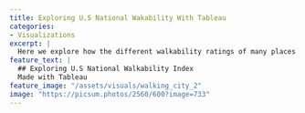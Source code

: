 ```yaml
---
title: Exploring U.S National Wakability With Tableau
categories:
- Visualizations
excerpt: |
  Here we explore how the different walkability ratings of many places in the U.S with some visuals
feature_text: |
  ## Exploring U.S National Walkability Index
  Made with Tableau
feature_image: "/assets/visuals/walking_city_2"
image: "https://picsum.photos/2560/600?image=733"
---
```


<html>  
<title>Basic HTML</title>  

<body>  

<script type="module">
import { TableauViz } from "https://public.tableau.com/javascripts/api/tableau.embedding.3.latest.js";  

const viz = new TableauViz();

viz.src = "https://public.tableau.com/views/WalkabilityAndNumberOfCars_16831713836970/ExploringWalkabilityIndexIntheU_S?:language=en-US&:display_count=n&:origin=viz_share_link";
viz.toolbar = "hidden";

document.getElementById("tableauViz").appendChild(viz);  
</script>  

<div style="width:1000px; height:800px;">
<div id="tableauViz"></div>
</div>  

</body>  

</HTML>